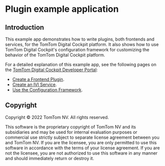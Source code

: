# Plugin example application

## Introduction

This example app demonstrates how to write plugins, both frontends and services, for the
TomTom Digital Cockpit platform. It also shows how to use TomTom Digital Cockpit's configuration
framework for customizing the behavior of the TomTom Digital Cockpit platform.

For a detailed explanation of this example app, see the following pages on the
[TomTom Digital Cockpit Developer Portal](https://developer.tomtom.com/tomtom-digital-cockpit/documentation/introduction):

- [Create a Frontend Plugin](https://developer.tomtom.com/tomtom-digital-cockpit/documentation/tutorials-and-examples/basics/create-a-frontend-plugin).
- [Create an IVI Service](https://developer.tomtom.com/tomtom-digital-cockpit/documentation/tutorials-and-examples/basics/create-an-ivi-service).
- [Use the Configuration Framework](https://developer.tomtom.com/tomtom-digital-cockpit/documentation/tutorials-and-examples/customization/use-the-configuration-framework).

## Copyright

Copyright © 2022 TomTom NV. All rights reserved.

This software is the proprietary copyright of TomTom NV and its subsidiaries and may be
used for internal evaluation purposes or commercial use strictly subject to separate
license agreement between you and TomTom NV. If you are the licensee, you are only permitted
to use this software in accordance with the terms of your license agreement. If you are
not the licensee, you are not authorized to use this software in any manner and should
immediately return or destroy it.

